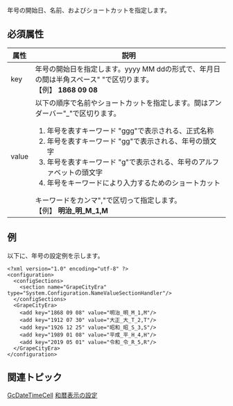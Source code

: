 年号の開始日、名前、およびショートカットを指定します。

## 必須属性

| 属性 | 説明 |
| --- | --- |
| key | 年号の開始日を指定します。yyyy MM ddの形式で、年月日の間は半角スペース" "で区切ります。<br>【例】 **1868 09 08** |
| value | 以下の順序で名前やショートカットを指定します。間はアンダーバー"\_"で区切ります。<ol><li> 年号を表すキーワード "ggg"で表示される、正式名称 </li><li> 年号を表すキーワード "gg"で表示される、年号の頭文字 </li><li>年号を表すキーワード "g"で表示される、年号のアルファベットの頭文字 </li><li>年号をキーワードにより入力するためのショートカット</li></ol>キーワードをカンマ","で区切って指定します。<br> 【例】 **明治\_明\_M\_1,M** |

## 例

以下に、年号の設定例を示します。

```auto
<?xml version="1.0" encoding="utf-8" ?>
<configuration>
  <configSections>
    <section name="GrapeCityEra" type="System.Configuration.NameValueSectionHandler"/>
  </configSections>
  <GrapeCityEra>
    <add key="1868 09 08" value="明治_明_M_1,M"/>
    <add key="1912 07 30" value="大正_大_T_2,T"/>
    <add key="1926 12 25" value="昭和_昭_S_3,S"/>
    <add key="1989 01 08" value="平成_平_H_4,H"/>
    <add key="2019 05 01" value="令和_令_R_5,R"/>
  </GrapeCityEra>
</configuration>
```

## 関連トピック

[GcDateTimeCell](gcdocsite__documentlink?toc-item-id=b80001db-fab9-48f7-baab-a639554c60a2)
[和暦表示の設定](gcdocsite__documentlink?toc-item-id=346274df-ba85-4704-94de-81503622da40)